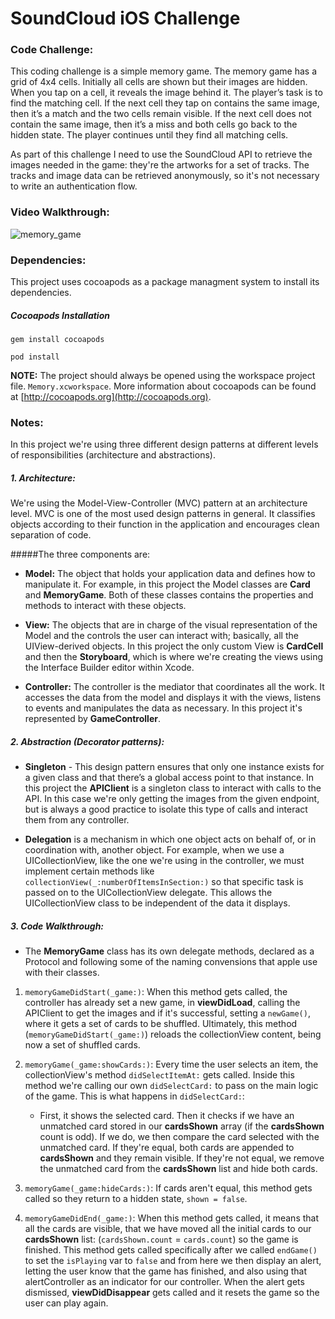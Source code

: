 # SoundCloud iOS Challenge### Code Challenge:This coding challenge is a simple memory game. The memory game has a grid of 4x4 cells. Initially all cells are shown but their images arehidden. When you tap on a cell, it reveals the image behind it. The player’s task is to find the matching cell. If the next cell they tap on contains the same image, then it’s a match and the two cells remain visible. If the next cell does not contain the same image, then it’s a miss and both cells go back to the hidden state. The player continues until they find all matching cells.As part of this challenge I need to use the SoundCloud API to retrieve the images needed in the game: they're the artworks for a set of tracks. The tracks and image data can be retrieved anonymously, so it's not necessary to write an authentication flow.### Video Walkthrough:
![memory_game](https://cloud.githubusercontent.com/assets/3449724/22321265/2b2e3e68-e348-11e6-9a5b-2231d429cad1.gif)

### Dependencies:
This project uses cocoapods as a package managment system to install its dependencies.

##### Cocoapods Installation

`gem install cocoapods`

`pod install`

**NOTE:** The project should always be opened using the workspace project file. `Memory.xcworkspace`. More information about cocoapods can be found at [http://cocoapods.org](http://cocoapods.org).
	### Notes:

In this project we're using three different design patterns at different levels of responsibilities (architecture and abstractions). 

##### 1. Architecture: 
We're using the Model-View-Controller (MVC) pattern at an architecture level. MVC is one of the most used design patterns in general. It classifies objects according to their function in the application and encourages clean separation of code.

#####The three components are:
- **Model:** The object that holds your application data and defines how to manipulate it. For example, in this project the Model classes are **Card** and **MemoryGame**. Both of these classes contains the properties and methods to interact with these objects. 

- **View:** The objects that are in charge of the visual representation of the Model and the controls the user can interact with; basically, all the UIView-derived objects. In this project the only custom View is **CardCell** and then the **Storyboard**, which is where we're creating the views using the Interface Builder editor within Xcode.

- **Controller:** The controller is the mediator that coordinates all the work. It accesses the data from the model and displays it with the views, listens to events and manipulates the data as necessary. In this project it's represented by **GameController**.

##### 2. Abstraction (Decorator patterns): 
- **Singleton** - This design pattern ensures that only one instance exists for a given class and that there’s a global access point to that instance. In this project the **APIClient** is a singleton class to interact with calls to the API. In this case we're only getting the images from the given endpoint, but is always a good practice to isolate this type of calls and interact them from any controller. 

- **Delegation** is a mechanism in which one object acts on behalf of, or in coordination with, another object. For example, when we use a UICollectionView, like the one we're using in the controller, we must implement certain methods like `collectionView(_:numberOfItemsInSection:)` so that specific task is passed on to the UICollectionView delegate. This allows the UICollectionView class to be independent of the data it displays.

##### 3. Code Walkthrough:
- The **MemoryGame** class has its own delegate methods, declared as a Protocol and following some of the naming convensions that apple use with their classes.

1. `memoryGameDidStart(_game:)`:
When this method gets called, the controller has already set a new game, in **viewDidLoad**, calling the APIClient to get the images and if it's successful, setting a `newGame()`, where it gets a set of cards to be shuffled. Ultimately, this method (`memoryGameDidStart(_game:)`) reloads the collectionView content, being now a set of shuffled cards.
    
2. `memoryGame(_game:showCards:)`: Every time the user selects an item, the collectionView's method `didSelectItemAt:` gets called. Inside this method we're calling our own `didSelectCard:` to pass on the main logic of the game. This is what happens in `didSelectCard:`:
    
	- First, it shows the selected card. Then it checks if we have an unmatched card stored in our **cardsShown** array (if the **cardsShown** count is odd). If we do, we then compare the card selected with the unmatched card. If they're equal, both cards are appended to **cardsShown** and they remain visible. If they're not equal, we remove the unmatched card from the **cardsShown** list and hide both cards.
    
3. `memoryGame(_game:hideCards:)`: If cards aren't equal, this method gets called so they return to a hidden state, `shown = false`. 

4. `memoryGameDidEnd(_game:)`: When this method gets called, it means that all the cards are visible, that we have moved all the initial cards to our **cardsShown** list: (`cardsShown.count` = `cards.count`) so the game is finished. This method gets called specifically after we called `endGame()` to set the `isPlaying` var to `false` and from here we then display an alert, letting the user know that the game has finished, and also using that alertController as an indicator for our controller. When the alert gets dismissed, **viewDidDisappear** gets called and it resets the game so the user can play again.
